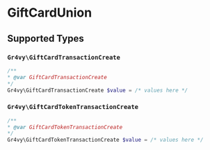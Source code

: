 # GiftCardUnion


## Supported Types

### `Gr4vy\GiftCardTransactionCreate`

```php
/**
* @var GiftCardTransactionCreate
*/
Gr4vy\GiftCardTransactionCreate $value = /* values here */
```

### `Gr4vy\GiftCardTokenTransactionCreate`

```php
/**
* @var GiftCardTokenTransactionCreate
*/
Gr4vy\GiftCardTokenTransactionCreate $value = /* values here */
```

